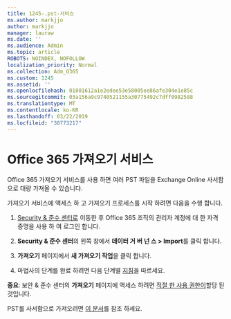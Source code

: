 ```yaml
---
title: 1245-.pst-서비스
ms.author: markjjo
author: markjjo
manager: lauraw
ms.date: ''
ms.audience: Admin
ms.topic: article
ROBOTS: NOINDEX, NOFOLLOW
localization_priority: Normal
ms.collection: Adm_O365
ms.custom: 1245
ms.assetid: ''
ms.openlocfilehash: 01801612a1e2edee53e58005ee86afe304e1e85c
ms.sourcegitcommit: 03a156a9c9740521155a30775492c7dff0982588
ms.translationtype: MT
ms.contentlocale: ko-KR
ms.lasthandoff: 03/22/2019
ms.locfileid: "30773217"
---
```

# <a name="office-365-import-service"></a>Office 365 가져오기 서비스 

Office 365 가져오기 서비스를 사용 하면 여러 PST 파일을 Exchange Online 사서함으로 대량 가져올 수 있습니다. 

가져오기 서비스에 액세스 하 고 가져오기 프로세스를 시작 하려면 다음을 수행 합니다.

1. [Security & 준수 센터로](https://protection.office.com) 이동한 후 Office 365 조직의 관리자 계정에 대 한 자격 증명을 사용 하 여 로그인 합니다.

2. **Security & 준수 센터**의 왼쪽 창에서 **데이터 거 버 넌 스 > Import**를 클릭 합니다.

3. **가져오기** 페이지에서 **새 가져오기 작업**을 클릭 합니다. 

4. 마법사의 단계를 완료 하려면 다음 단계별 [지침](https://docs.microsoft.com/office365/securitycompliance/use-network-upload-to-import-pst-files)을 따르세요.

**중요**: 보안 & 준수 센터의 **가져오기** 페이지에 액세스 하려면 [적절 한 사용 권한이](https://docs.microsoft.com/office365/securitycompliance/use-network-upload-to-import-pst-files#before-you-begin)할당 된 것입니다. 

PST를 사서함으로 가져오려면 [이 문서](https://support.office.com/article/import-email-contacts-and-calendar-from-an-outlook-pst-file-431a8e9a-f99f-4d5f-ae48-ded54b3440ac)를 참조 하세요.
